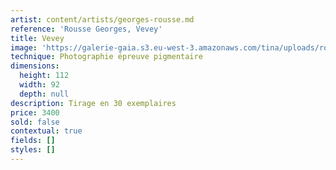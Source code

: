 ```yaml
---
artist: content/artists/georges-rousse.md
reference: 'Rousse Georges, Vevey'
title: Vevey
image: 'https://galerie-gaia.s3.eu-west-3.amazonaws.com/tina/uploads/rousse-georges/vevey.jpg'
technique: Photographie épreuve pigmentaire
dimensions:
  height: 112
  width: 92
  depth: null
description: Tirage en 30 exemplaires
price: 3400
sold: false
contextual: true
fields: []
styles: []
---
```


